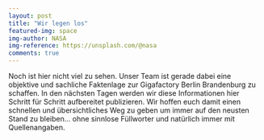 ```yaml
---
layout: post
title: "Wir legen los"
featured-img: space
img-author: NASA
img-reference: https://unsplash.com/@nasa
comments: true
---
```


Noch ist hier nicht viel zu sehen. Unser Team ist gerade dabei eine objektive und sachliche 
Faktenlage zur Gigafactory Berlin Brandenburg zu schaffen. In den nächsten Tagen werden 
wir diese Informationen hier Schritt für Schritt aufbereitet publizieren. Wir hoffen euch 
damit einen schnellen und übersichtliches Weg zu geben um immer auf den neusten Stand zu 
bleiben... ohne sinnlose Füllworter und natürlich immer mit Quellenangaben. 
